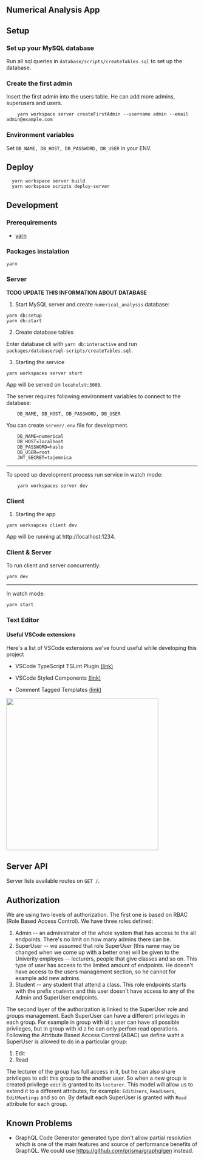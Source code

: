 ## Numerical Analysis App

## Setup

### Set up your MySQL database

Run all sql queries in `database/scripts/createTables.sql` to set up the database.

### Create the first admin

Insert the first admin into the users table. He can add more admins, superusers and users.

```
    yarn workspace server createFirstAdmin --username admin --email admin@example.com
```

### Environment variables

Set `DB_NAME, DB_HOST, DB_PASSWORD, DB_USER` in your ENV.

## Deploy

```
  yarn workspace server build
  yarn workspace scripts deploy-server
```

## Development

### Prerequirements

- [yarn](https://yarnpkg.com/lang/en/docs/install/)

### Packages instalation

```
yarn
```

### Server

**TODO UPDATE THIS INFORMATION ABOUT DATABASE**

1. Start MySQL server and create `numerical_analysis` database:

```
yarn db:setup
yarn db:start
```

2. Create database tables

Enter database cli with `yarn db:interactive` and run `packages/database/sql-scripts/createTables.sql`.

3. Starting the service

```
yarn workspaces server start
```

App will be served on `locaholst:3000`.

The server requires following environment variables to connect to the database:

```
    DB_NAME, DB_HOST, DB_PASSWORD, DB_USER
```

You can create `server/.env` file for development.

```
    DB_NAME=numerical
    DB_HOST=localhost
    DB_PASSWORD=haslo
    DB_USER=root
    JWT_SECRET=tajemnica
```

---

To speed up development process run service in watch mode:

```
    yarn workspaces server dev
```

### Client

1. Starting the app

```
yarn worksapces client dev
```

App will be running at http://localhost:1234.

### Client & Server

To run client and server concurrently:

```
yarn dev
```

---

In watch mode:

```
yarn start
```

### Text Editor

#### Useful VSCode extensions

Here's a list of VSCode extensions we've found useful while developing this project

- VSCode TypeScript TSLint Plugin [(link)](https://marketplace.visualstudio.com/items?itemName=ms-vscode.vscode-typescript-tslint-plugin)

- VSCode Styled Components [(link)](https://marketplace.visualstudio.com/items?itemName=jpoissonnier.vscode-styled-components)

- Comment Tagged Templates [(link)](https://marketplace.visualstudio.com/items?itemName=bierner.comment-tagged-templates)

<img style="width:400px" src="https://raw.githubusercontent.com/mjbvz/vscode-comment-tagged-templates/master/docs/example.png"/>

## Server API

Server lists available routes on `GET /`.

## Authorization

We are using two levels of authorization.
The first one is based on RBAC (Role Based Access Control). We have three roles defined:

1. Admin -- an administrator of the whole system that has access to the all endpoints. There's no limit on how many admins there can be.
2. SuperUser -- we assumed that role SuperUser (this name may be changed when we come up with a better one) will be given to the Univerity employes -- lecturers, people that give classes and so on. This type of user has access to the limited amount of endpoints. He doesn't have access to the users management section, so he cannot for example add new admins.
3. Student -- any student that attend a class. This role endpoints starts with the prefix `students` and this user doesn't have access to any of the Admin and SuperUser endpoints.

The second layer of the authorization is linked to the SuperUser role and groups management. Each SuperUser can have a different privileges in each group. For example in group with id `1` user can have all possible privileges, but in group with id `2` he can only perfom read operations.
Following the Attribute Based Access Control (ABAC) we define waht a SuperUser is allowed to do in a particular group:

1. Edit
2. Read

The lecturer of the group has full access in it, but he can also share privileges to edit this group to the another user. So when a new group is created privilege `edit` is granted to its `lecturer`.
This model will allow us to extend it to a different attributes, for example: `EditUsers`, `ReadUsers`, `EditMeetings` and so on. By default each SuperUser is granted with `Read` attribute for each group.

## Known Problems

- GraphQL Code Generator generated type don't allow partial resolution which is one of the main features and source of performance benefits of GraphQL.
  We could use https://github.com/prisma/graphqlgen instead.
